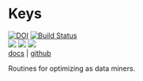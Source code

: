 # Keys

[![DOI](https://zenodo.org/badge/DOI/10.5281/zenodo.4728990.svg)](https://doi.org/10.5281/zenodo.4728990)
[![Build Status](https://travis-ci.com/timm/keys.svg?branch=main)](https://travis-ci.com/timm/keys)<br>
![](https://img.shields.io/badge/language-lua,bash-orange)
![](https://img.shields.io/badge/purpose-ai%20,%20se-blueviolet)
[![](https://img.shields.io/badge/license-mit-lightgrey)](http://github.com/timm/keys/blob/main/LICENSE.md)<br>
[docs](http://menzies.us/keys/index.html) | [github](http://github.com/timm/keys)



Routines for optimizing as data miners.
